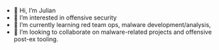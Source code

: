 - 👋 Hi, I’m Julian 
- 👀 I’m interested in offensive security
- 🌱 I’m currently learning red team ops, malware development/analysis, 
- 💞️ I’m looking to collaborate on malware-related projects and offensive post-ex tooling.

<!---
julianpena1337/julianpena1337 is a ✨ special ✨ repository because its `README.md` (this file) appears on your GitHub profile.
You can click the Preview link to take a look at your changes.
--->
